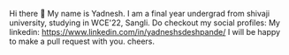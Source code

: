Hi there 👋
My name is Yadnesh.
I am a final year undergrad from shivaji university, studying in WCE'22, Sangli.
Do checkout my social profiles: My linkedin: https://www.linkedin.com/in/yadneshsdeshpande/
I will be happy to make a pull request with you. cheers.
<!--
**yashpy/yashpy** is a ✨ _special_ ✨ repository because its `README.md` (this file) appears on your GitHub profile.

Here are some ideas to get you started:

- 🔭 I’m currently working on ...
- 🌱 I’m currently learning ...
- 👯 I’m looking to collaborate on ...
- 🤔 I’m looking for help with ...
- 💬 Ask me about ...
- 📫 How to reach me: ...
- 😄 Pronouns: ...
- ⚡ Fun fact: ...
-->
